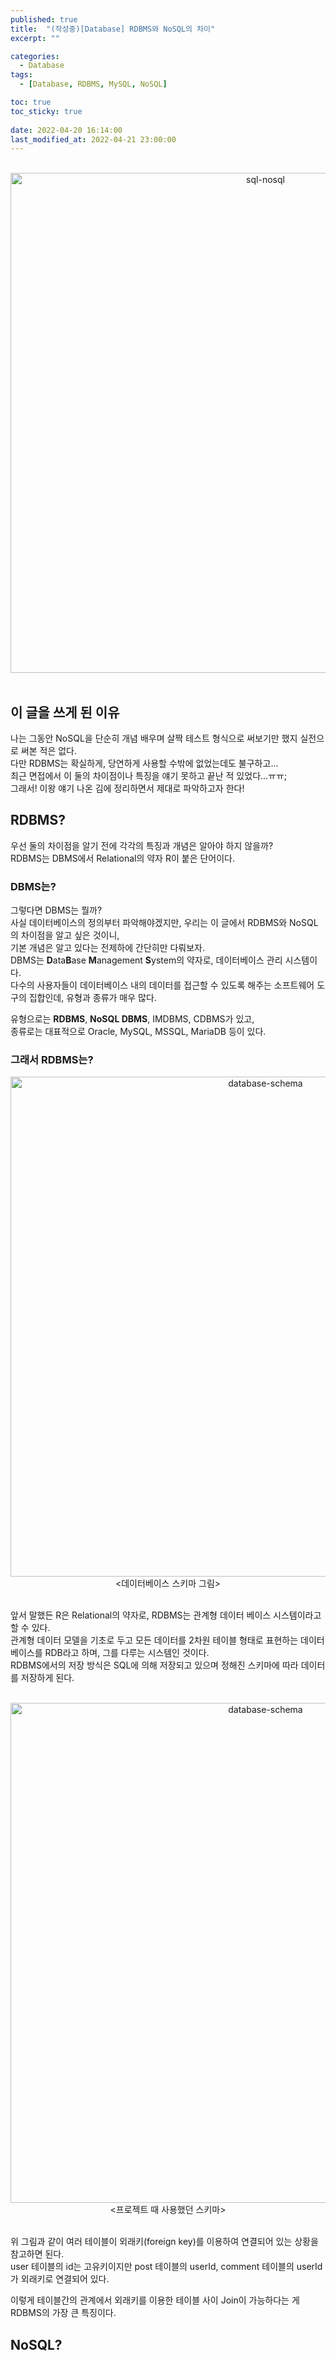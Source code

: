 ```yaml
---
published: true
title:  "(작성중)[Database] RDBMS와 NoSQL의 차이"
excerpt: ""

categories:
  - Database
tags:
  - [Database, RDBMS, MySQL, NoSQL]

toc: true
toc_sticky: true
 
date: 2022-04-20 16:14:00
last_modified_at: 2022-04-21 23:00:00
---
```


<br>

<center><img width="800" alt="sql-nosql" src="https://user-images.githubusercontent.com/87490361/164488263-3ec1945e-bf1e-489d-ae8b-04eb8f8a8768.jpeg"></center>  
<br>

## 이 글을 쓰게 된 이유  
나는 그동안 NoSQL을 단순히 개념 배우며 살짝 테스트 형식으로 써보기만 했지 실전으로 써본 적은 없다.  
다만 RDBMS는 확실하게, 당연하게 사용할 수밖에 없었는데도 불구하고...  
최근 면접에서 이 둘의 차이점이나 특징을 얘기 못하고 끝난 적 있었다...ㅠㅠ;  
그래서! 이왕 얘기 나온 김에 정리하면서 제대로 파악하고자 한다!  


## RDBMS?  
우선 둘의 차이점을 알기 전에 각각의 특징과 개념은 알아야 하지 않을까?  
RDBMS는 DBMS에서 Relational의 약자 R이 붙은 단어이다.  

### DBMS는?  
그렇다면 DBMS는 뭘까?  
사실 데이터베이스의 정의부터 파악해야겠지만, 우리는 이 글에서 RDBMS와 NoSQL의 차이점을 알고 싶은 것이니,  
기본 개념은 알고 있다는 전제하에 간단히만 다뤄보자.  
DBMS는 **D**ata**B**ase **M**anagement **S**ystem의 약자로, 데이터베이스 관리 시스템이다.  
다수의 사용자들이 데이터베이스 내의 데이터를 접근할 수 있도록 해주는 소프트웨어 도구의 집합인데, 유형과 종류가 매우 많다.  

유형으로는 **RDBMS**, **NoSQL DBMS**, IMDBMS, CDBMS가 있고,  
종류로는 대표적으로 Oracle, MySQL, MSSQL, MariaDB 등이 있다.  

### 그래서 RDBMS는?  

<center><img width="800" alt="database-schema" src="https://user-images.githubusercontent.com/87490361/164479997-9990ff3e-546c-4703-b413-e8e38a99950a.jpg"></center>  
<center>&#60;데이터베이스 스키마 그림&#62;</center>
<br>

앞서 말했든 R은 Relational의 약자로, RDBMS는 관계형 데이터 베이스 시스템이라고 할 수 있다.  
관계형 데이터 모델을 기초로 두고 모든 데이터를 2차원 테이블 형태로 표현하는 데이터베이스를 RDB라고 하며, 그를 다루는 시스템인 것이다.  
RDBMS에서의 저장 방식은 SQL에 의해 저장되고 있으며 정해진 스키마에 따라 데이터를 저장하게 된다.  
<br>

<center><img width="800" alt="database-schema" src="https://user-images.githubusercontent.com/87490361/164479997-9990ff3e-546c-4703-b413-e8e38a99950a.jpg"></center>  
<center>&#60;프로젝트 때 사용했던 스키마&#62;</center>  
<br>

위 그림과 같이 여러 테이블이 외래키(foreign key)를 이용하여 연결되어 있는 상황을 참고하면 된다.  
user 테이블의 id는 고유키이지만 post 테이블의 userId, comment 테이블의 userId가 외래키로 연결되어 있다.  

이렇게 테이블간의 관계에서 외래키를 이용한 테이블 사이 Join이 가능하다는 게 RDBMS의 가장 큰 특징이다.  


## NoSQL?  


<br>

<br>
